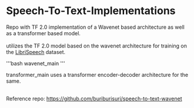 # Speech-To-Text-Implementations
Repo with TF 2.0 implementation of a Wavenet based architecture as well as a transformer based model. <br>
<br>
utilizes the TF 2.0 model based on the wavenet architecture for training on the [LibriSpeech](http://www.openslr.org/12/) dataset. <br>

'''bash
wavenet_main 
'''

transformer_main uses a transformer encoder-decoder architecture for the same.<br>
<br>

Reference repo: https://github.com/buriburisuri/speech-to-text-wavenet


